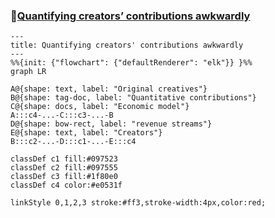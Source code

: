### 🔰[Quantifying creators’ contributions awkwardly](https://viadean.notion.site/Quantifying-creators-contributions-awkwardly-1551ae7b9a3280d78062fe5d3d185c03?pvs=4)
```mermaid
---
title: Quantifying creators' contributions awkwardly
---
%%{init: {"flowchart": {"defaultRenderer": "elk"}} }%%
graph LR

A@{shape: text, label: "Original creatives"}
B@{shape: tag-doc, label: "Quantitative contributions"}
C@{shape: docs, label: "Economic model"}
A:::c4-...-C:::c3-...-B
D@{shape: bow-rect, label: "revenue streams"}
E@{shape: text, label: "Creators"}
B:::c2-...-D:::c1-...-E:::c4

classDef c1 fill:#097523
classDef c2 fill:#097555
classDef c3 fill:#1f80e0
classDef c4 color:#e0531f

linkStyle 0,1,2,3 stroke:#ff3,stroke-width:4px,color:red;
```
